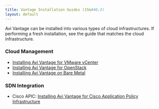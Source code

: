 ```yaml
---
title: Vantage Installation Guides (15&#46;3)
layout: default
---
```

Avi Vantage can be installed into various types of cloud infrastructures. If performing a fresh installation, see the guide that matches the cloud infrastructure.

### Cloud Management

* <a href="/docs/16.2.2/deploying-avi-vantage-for-vmware-vcenter-2/">Installing Avi Vantage for VMware vCenter</a>
* <a href="/docs/16.2.2/installation-guides/installing-avi-vantage-for-openstack-2/">Installing Avi Vantage for OpenStack</a>
* <a href="/docs/16.2.2/installation-guides/installing-avi-vantage-on-bare-metal-2/">Installing Avi Vantage on Bare Metal</a> 

### SDN Integration

* Cisco APIC: <a href="/docs/16.2.2/installation-guides/installing-avi-vantage-for-cisco-application-policy-infrastructure/">Installing Avi Vantage for Cisco Application Policy Infrastructure</a> 